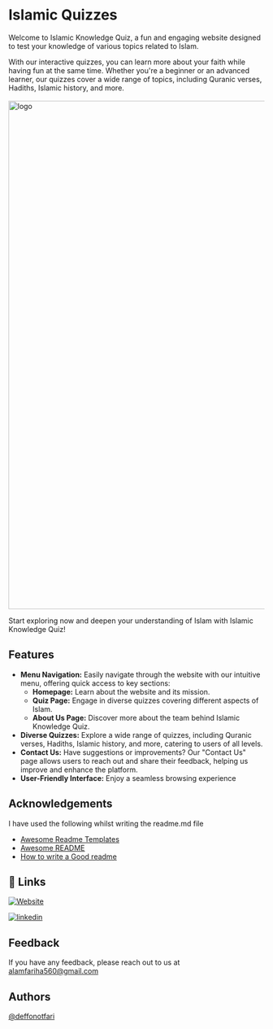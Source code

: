 
# Islamic Quizzes

Welcome to Islamic Knowledge Quiz, a fun and engaging website designed to test your knowledge of various topics related to Islam. 

With our interactive quizzes, you can learn more about your faith while having fun at the same time. Whether you're a beginner or an advanced learner, our quizzes cover a wide range of topics, including Quranic verses, Hadiths, Islamic history, and more.
<br><br>
<img width="1000" alt="logo" src="https://github.com/deffonotfari/IslamicQuizzes/assets/105233354/2e3e728a-695b-47c2-aa1c-8835dc8cf145">
<br>

Start exploring now and deepen your understanding of Islam with Islamic Knowledge Quiz!

## Features
- **Menu Navigation:** Easily navigate through the website with our intuitive menu, offering quick access to key sections:
  - **Homepage:** Learn about the website and its mission.
  - **Quiz Page:** Engage in diverse quizzes covering different aspects of Islam.
  - **About Us Page:** Discover more about the team behind Islamic Knowledge Quiz.
- **Diverse Quizzes:** Explore a wide range of quizzes, including Quranic verses, Hadiths, Islamic history, and more, catering to users of all levels.
- **Contact Us:** Have suggestions or improvements? Our "Contact Us" page allows users to reach out and share their feedback, helping us improve and enhance the platform.
- **User-Friendly Interface:** Enjoy a seamless browsing experience 
## Acknowledgements
I have used the following whilst writing the readme.md file
 - [Awesome Readme Templates](https://awesomeopensource.com/project/elangosundar/awesome-README-templates)
 - [Awesome README](https://github.com/matiassingers/awesome-readme)
 - [How to write a Good readme](https://bulldogjob.com/news/449-how-to-write-a-good-readme-for-your-github-project)

## 🔗 Links
[![Website](https://img.shields.io/badge/Website-000?style=for-the-badge&logo=ko-fi&logoColor=white)](https://deffonotfari.github.io/IslamicQuizzes/)

[![linkedin](https://img.shields.io/badge/linkedin-0A66C2?style=for-the-badge&logo=linkedin&logoColor=white)](https://www.linkedin.com/in/fariha-alam/)


## Feedback

If you have any feedback, please reach out to us at alamfariha560@gmail.com


## Authors
[@deffonotfari](https://www.github.com/deffonotfari)

